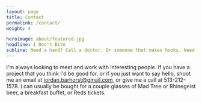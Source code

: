 ```yaml
---
layout: page
title: Contact
permalink: /contact/
weight: 4

heroimage: about/featured.jpg
headline: I Don't Bite
subline: Need a hand? Call a doctor. Or someone that makes hooks. Need a website? Call me.
---
```


I'm always looking to meet and work with interesting people. If you have a project that you think I'd be good for, or if you just want to say hello, shoot me an email at [jordan.barhorst@gmail.com](mailto:jordan.barhorst@gmail.com), or give me a call at 513-212-1578. I can usually be bought for a couple glasses of Mad Tree or Rhinegeist beer, a breakfast buffet, or Reds tickets.
